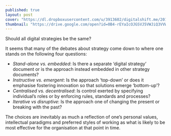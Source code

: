 ```yaml
---
published: true
layout: post
cover: "https://dl.dropboxusercontent.com/u/3913602/digitalshift.me/2014-03-15/spacetime_1600_250.jpg"
thumbnail: "https://drive.google.com/open?id=0B4-rEYaIcOJGSVJ5VWJiQ3VVWmc&authuser=0"
---
```


Should all digital strategies be the same?

It seems that many of the debates about strategy come down to where one stands on the following four questions:

- _Stand-alone vs. embedded_: Is there a separate ‘digital strategy’ document or is the approach instead embedded in other strategy documents?
- _Instructive vs. emergent_: Is the approach ‘top-down’ or does it emphasise fostering innovation so that solutions emerge ‘bottom-up’?
- _Centralised vs. decentralised_: Is control exerted by specifying individual’s roles or by enforcing rules, standards and processes?
- _Iterative vs disruptive_: Is the approach one of changing the present or breaking with the past?

The choices are inevitably as much a reflection of one’s personal values, intellectual paradigms and preferred styles of working as what is likely to be most effective for the organisation at that point in time.
